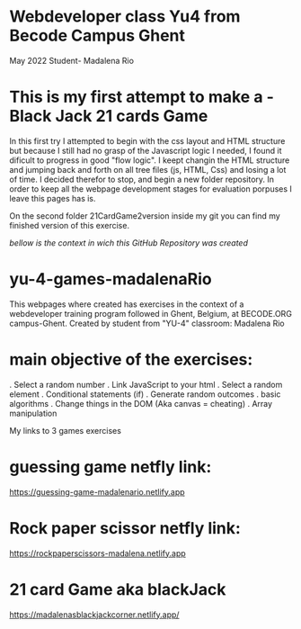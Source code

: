 # Webdeveloper class Yu4 from Becode Campus Ghent
May 2022
Student- Madalena Rio

# This is my first attempt to make a - Black Jack 21 cards Game 

In this first try I attempted to begin with the css layout and HTML structure but because I still had no grasp of the Javascript logic I needed, I found it dificult to progress in good "flow logic". I keept changin the HTML structure and jumping back and forth on all tree files (js, HTML, Css) and losing a lot of time.
I decided therefor to stop, and begin a new folder repository.
In order to keep all the webpage development stages for evaluation porpuses I leave this pages has is.

On the second folder 21CardGame2version inside my git you can find my finished version of this exercise.

*bellow is the context in wich this GitHub Repository was created*

# yu-4-games-madalenaRio
This webpages where created has exercises in the context of a webdeveloper training program followed in Ghent, Belgium, at BECODE.ORG campus-Ghent.
Created by student from "YU-4" classroom: Madalena Rio

# main objective of the exercises:
. Select a random number
. Link JavaScript to your html
. Select a random element
. Conditional statements (if)
. Generate random outcomes
. basic algorithms
. Change things in the DOM (Aka canvas = cheating)
. Array manipulation


My links to 3 games exercises

# guessing game netfly link:
https://guessing-game-madalenario.netlify.app

# Rock paper scissor netfly link:
https://rockpaperscissors-madalena.netlify.app

# 21 card Game aka blackJack
https://madalenasblackjackcorner.netlify.app/

